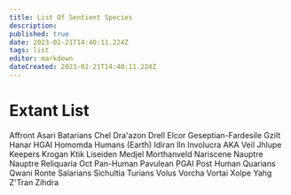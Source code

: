 ```yaml
---
title: List Of Sentient Species
description: 
published: true
date: 2023-02-21T14:40:11.224Z
tags: list
editor: markdown
dateCreated: 2023-02-21T14:40:11.224Z
---
```


# Extant List
Affront
Asari
Batarians
Chel
Dra'azon
Drell
Elcor
Geseptian-Fardesile
Gzilt
Hanar
HGAI
Homomda
Humans (Earth)
Idiran
Iln
Involucra AKA Veil
Jhlupe
Keepers
Krogan
Ktik
Liseiden
Medjel
Morthanveld
Nariscene
Nauptre
Nauptre Reliquaria
Oct
Pan-Human
Pavulean
PGAI
Post Human
Quarians
Qwani
Ronte
Salarians
Sichultia
Turians
Volus
Vorcha
Vortai
Xolpe
Yahg
Z'Tran
Zihdra
